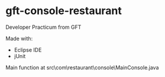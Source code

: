 # gft-console-restaurant  
Developer Practicum from GFT  

Made with:  
* Eclipse IDE  
* jUnit  

Main function at src\com\restaurant\console\MainConsole.java
